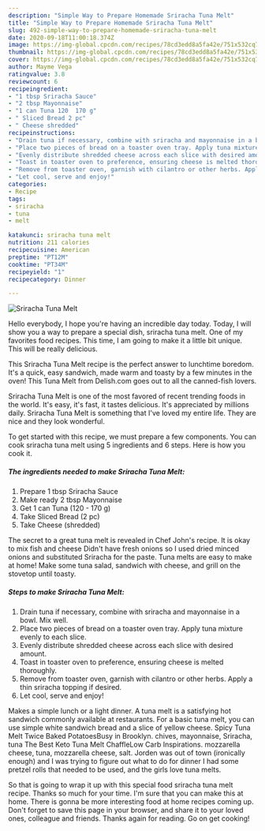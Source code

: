 ```yaml
---
description: "Simple Way to Prepare Homemade Sriracha Tuna Melt"
title: "Simple Way to Prepare Homemade Sriracha Tuna Melt"
slug: 492-simple-way-to-prepare-homemade-sriracha-tuna-melt
date: 2020-09-18T11:00:18.374Z
image: https://img-global.cpcdn.com/recipes/78cd3edd8a5fa42e/751x532cq70/sriracha-tuna-melt-recipe-main-photo.jpg
thumbnail: https://img-global.cpcdn.com/recipes/78cd3edd8a5fa42e/751x532cq70/sriracha-tuna-melt-recipe-main-photo.jpg
cover: https://img-global.cpcdn.com/recipes/78cd3edd8a5fa42e/751x532cq70/sriracha-tuna-melt-recipe-main-photo.jpg
author: Mayme Vega
ratingvalue: 3.8
reviewcount: 6
recipeingredient:
- "1 tbsp Sriracha Sauce"
- "2 tbsp Mayonnaise"
- "1 can Tuna 120  170 g"
- " Sliced Bread 2 pc"
- " Cheese shredded"
recipeinstructions:
- "Drain tuna if necessary, combine with sriracha and mayonnaise in a bowl. Mix well."
- "Place two pieces of bread on a toaster oven tray. Apply tuna mixture evenly to each slice."
- "Evenly distribute shredded cheese across each slice with desired amount."
- "Toast in toaster oven to preference, ensuring cheese is melted thoroughly."
- "Remove from toaster oven, garnish with cilantro or other herbs. Apply a thin sriracha topping if desired."
- "Let cool, serve and enjoy!"
categories:
- Recipe
tags:
- sriracha
- tuna
- melt

katakunci: sriracha tuna melt 
nutrition: 211 calories
recipecuisine: American
preptime: "PT12M"
cooktime: "PT34M"
recipeyield: "1"
recipecategory: Dinner

---
```



![Sriracha Tuna Melt](https://img-global.cpcdn.com/recipes/78cd3edd8a5fa42e/751x532cq70/sriracha-tuna-melt-recipe-main-photo.jpg)

Hello everybody, I hope you're having an incredible day today. Today, I will show you a way to prepare a special dish, sriracha tuna melt. One of my favorites food recipes. This time, I am going to make it a little bit unique. This will be really delicious.

This Sriracha Tuna Melt recipe is the perfect answer to lunchtime boredom. It&#39;s a quick, easy sandwich, made warm and toasty by a few minutes in the oven! This Tuna Melt from Delish.com goes out to all the canned-fish lovers.

Sriracha Tuna Melt is one of the most favored of recent trending foods in the world. It's easy, it's fast, it tastes delicious. It's appreciated by millions daily. Sriracha Tuna Melt is something that I've loved my entire life. They are nice and they look wonderful.


To get started with this recipe, we must prepare a few components. You can cook sriracha tuna melt using 5 ingredients and 6 steps. Here is how you cook it.

<!--inarticleads1-->

##### The ingredients needed to make Sriracha Tuna Melt:

1. Prepare 1 tbsp Sriracha Sauce
1. Make ready 2 tbsp Mayonnaise
1. Get 1 can Tuna (120 - 170 g)
1. Take  Sliced Bread (2 pc)
1. Take  Cheese (shredded)


The secret to a great tuna melt is revealed in Chef John&#39;s recipe. It is okay to mix fish and cheese Didn&#39;t have fresh onions so I used dried minced onions and substituted Sriracha for the paste. Tuna melts are easy to make at home! Make some tuna salad, sandwich with cheese, and grill on the stovetop until toasty. 

<!--inarticleads2-->

##### Steps to make Sriracha Tuna Melt:

1. Drain tuna if necessary, combine with sriracha and mayonnaise in a bowl. Mix well.
1. Place two pieces of bread on a toaster oven tray. Apply tuna mixture evenly to each slice.
1. Evenly distribute shredded cheese across each slice with desired amount.
1. Toast in toaster oven to preference, ensuring cheese is melted thoroughly.
1. Remove from toaster oven, garnish with cilantro or other herbs. Apply a thin sriracha topping if desired.
1. Let cool, serve and enjoy!


Makes a simple lunch or a light dinner. A tuna melt is a satisfying hot sandwich commonly available at restaurants. For a basic tuna melt, you can use simple white sandwich bread and a slice of yellow cheese. Spicy Tuna Melt Twice Baked PotatoesBusy in Brooklyn. chives, mayonnaise, Sriracha, tuna The Best Keto Tuna Melt ChaffleLow Carb Inspirations. mozzarella cheese, tuna, mozzarella cheese, salt. Jorden was out of town (ironically enough) and I was trying to figure out what to do for dinner I had some pretzel rolls that needed to be used, and the girls love tuna melts. 

So that is going to wrap it up with this special food sriracha tuna melt recipe. Thanks so much for your time. I'm sure that you can make this at home. There is gonna be more interesting food at home recipes coming up. Don't forget to save this page in your browser, and share it to your loved ones, colleague and friends. Thanks again for reading. Go on get cooking!
